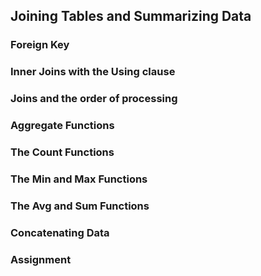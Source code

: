 ## Joining Tables and Summarizing Data  

### Foreign Key  

### Inner Joins with the Using clause  

### Joins and the order of processing  

### Aggregate Functions  

### The Count Functions  

### The Min and Max Functions  

### The Avg and Sum Functions  

### Concatenating Data  

### Assignment  

